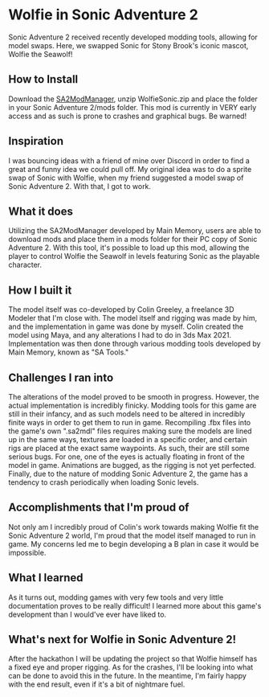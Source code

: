 # Wolfie in Sonic Adventure 2
Sonic Adventure 2 received recently developed modding tools, allowing for model swaps. Here, we swapped Sonic for Stony Brook's iconic mascot, Wolfie the Seawolf!
## How to Install
Download the [SA2ModManager](http://info.sonicretro.org/SA2_Mod_Loader), unzip WolfieSonic.zip and place the folder in your Sonic Adventure 2/mods folder. This mod is currently in VERY early access and as such is prone to crashes and graphical bugs. Be warned!
## Inspiration
I was bouncing ideas with a friend of mine over Discord in order to find a great and funny idea we could pull off. My original idea was to do a sprite swap of Sonic with Wolfie, when my friend suggested a model swap of Sonic Adventure 2. With that, I got to work.
## What it does
Utilizing the SA2ModManager developed by Main Memory, users are able to download mods and place them in a mods folder for their PC copy of Sonic Adventure 2. With this tool, it's possible to load up this mod, allowing the player to control Wolfie the Seawolf in levels featuring Sonic as the playable character.
## How I built it
The model itself was co-developed by Colin Greeley, a freelance 3D Modeler that I'm close with. The model itself and rigging was made by him, and the implementation in game was done by myself. Colin created the model using Maya, and any alterations I had to do in 3ds Max 2021. Implementation was then done through various modding tools developed by Main Memory, known as "SA Tools."
## Challenges I ran into
The alterations of the model proved to be smooth in progress. However, the actual implementation is incredibly finicky. Modding tools for this game are still in their infancy, and as such models need to be altered in incredibly finite ways in order to get them to run in game. Recompiling .fbx files into the game's own ".sa2mdl" files requires making sure the models are lined up in the same ways, textures are loaded in a specific order, and certain rigs are placed at the exact same waypoints.
As such, their are still some serious bugs. For one, one of the eyes is actually floating in front of the model in game. Animations are bugged, as the rigging is not yet perfected. Finally, due to the nature of modding Sonic Adventure 2, the game has a tendency to crash periodically when loading Sonic levels.
## Accomplishments that I'm proud of
Not only am I incredibly proud of Colin's work towards making Wolfie fit the Sonic Adventure 2 world, I'm proud that the model itself managed to run in game. My concerns led me to begin developing a B plan in case it would be impossible.
## What I learned
As it turns out, modding games with very few tools and very little documentation proves to be really difficult! I learned more about this game's development than I would've ever have liked to.
## What's next for Wolfie in Sonic Adventure 2!
After the hackathon I will be updating the project so that Wolfie himself has a fixed eye and proper rigging. As for the crashes, I'll be looking into what can be done to avoid this in the future. In the meantime, I'm fairly happy with the end result, even if it's a bit of nightmare fuel.

